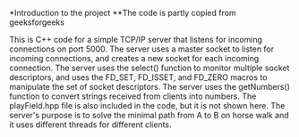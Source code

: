 *Introduction to the project
**The code is partly copied from geeksforgeeks

This is C++ code for a simple TCP/IP server that listens for incoming connections on port 5000.
The server uses a master socket to listen for incoming connections, and creates a new socket for each incoming connection. 
The server uses the select() function to monitor multiple socket descriptors, and uses the FD_SET, FD_ISSET, and FD_ZERO 
macros to manipulate the set of socket descriptors. The server uses the getNumbers() function to convert strings received
from clients into numbers. The playField.hpp file is also included in the code, but it is not shown here. The server's purpose is
to solve the minimal path from A to B on horse walk and it uses different threads for different clients.
